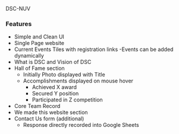 DSC-NUV

### Features

- Simple and Clean UI
- Single Page website
- Current Events Tiles with registration links
	-Events can be added dynamically
- What is DSC and Vision of DSC
- Hall of Fame section
	- Initially Photo displayed with Title
	- Accomplishments displayed on mouse hover
		- Achieved X award
		- Secured Y position
		- Participated in Z competition
- Core Team Record
- We made this website section
- Contact Us form (additional)
	- Response directly recorded into Google Sheets
